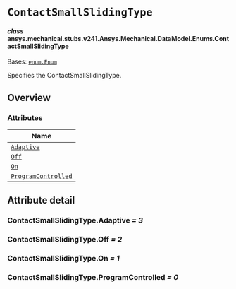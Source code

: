 <!-- vale off -->

<a id="contactsmallslidingtype"></a>

# `ContactSmallSlidingType`

<a id="ansys.mechanical.stubs.v241.Ansys.Mechanical.DataModel.Enums.ContactSmallSlidingType"></a>

#### *class* ansys.mechanical.stubs.v241.Ansys.Mechanical.DataModel.Enums.ContactSmallSlidingType

Bases: [`enum.Enum`](https://docs.python.org/3/library/enum.html#enum.Enum)

Specifies the ContactSmallSlidingType.

<!-- !! processed by numpydoc !! -->

<a id="overview"></a>

## Overview

### Attributes

| Name |
| ------------------------------------------------------------------- |
| [`Adaptive`](#ContactSmallSlidingType.Adaptive) |
| [`Off`](#ContactSmallSlidingType.Off) |
| [`On`](#ContactSmallSlidingType.On) |
| [`ProgramControlled`](#ContactSmallSlidingType.ProgramControlled) |

<a id="attribute-detail"></a>

## Attribute detail

<a id="ContactSmallSlidingType.Adaptive"></a>

### ContactSmallSlidingType.Adaptive *= 3*

<a id="ContactSmallSlidingType.Off"></a>

### ContactSmallSlidingType.Off *= 2*

<a id="ContactSmallSlidingType.On"></a>

### ContactSmallSlidingType.On *= 1*

<a id="ContactSmallSlidingType.ProgramControlled"></a>

### ContactSmallSlidingType.ProgramControlled *= 0*

<!-- vale on -->
